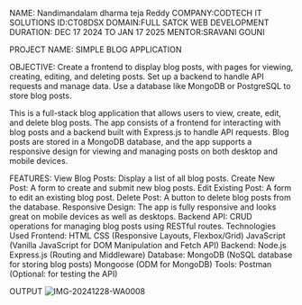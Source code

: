 NAME: Nandimandalam dharma teja Reddy COMPANY:CODTECH IT SOLUTIONS ID:CT08DSX DOMAIN:FULL SATCK WEB DEVELOPMENT DURATION: DEC 17 2024 TO JAN 17 2025 MENTOR:SRAVANI GOUNI

PROJECT NAME: SIMPLE BLOG APPLICATION

OBJECTIVE: Create a frontend to display blog posts, with pages for viewing, creating, editing, and deleting posts. Set up a backend to handle API requests and manage data. Use a database like MongoDB or PostgreSQL to store blog posts.

This is a full-stack blog application that allows users to view, create, edit, and delete blog posts. The app consists of a frontend for interacting with blog posts and a backend built with Express.js to handle API requests. Blog posts are stored in a MongoDB database, and the app supports a responsive design for viewing and managing posts on both desktop and mobile devices.

FEATURES: View Blog Posts: Display a list of all blog posts. Create New Post: A form to create and submit new blog posts. Edit Existing Post: A form to edit an existing blog post. Delete Post: A button to delete blog posts from the database. Responsive Design: The app is fully responsive and looks great on mobile devices as well as desktops. Backend API: CRUD operations for managing blog posts using RESTful routes. Technologies Used Frontend: HTML CSS (Responsive Layouts, Flexbox/Grid) JavaScript (Vanilla JavaScript for DOM Manipulation and Fetch API) Backend: Node.js Express.js (Routing and Middleware) Database: MongoDB (NoSQL database for storing blog posts) Mongoose (ODM for MongoDB) Tools: Postman (Optional: for testing the API)

OUTPUT
![IMG-20241228-WA0008](https://github.com/user-attachments/assets/dedd4edf-7216-42a6-9f0e-4fdf51e074d8)
